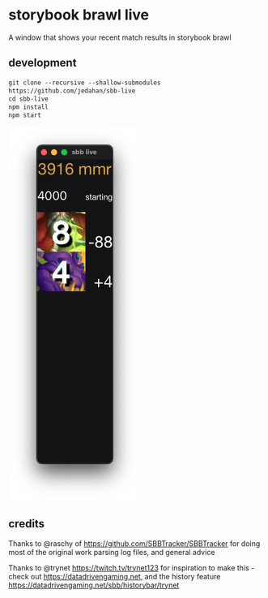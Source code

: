 # storybook brawl live

A window that shows your recent match results in storybook brawl

## development

    git clone --recursive --shallow-submodules https://github.com/jedahan/sbb-live
    cd sbb-live
    npm install
    npm start

![screenshot](screenshot.png)

## credits

Thanks to @raschy of https://github.com/SBBTracker/SBBTracker for doing most of the original work parsing log files, and general advice

Thanks to @trynet https://twitch.tv/trynet123 for inspiration to make this - check out https://datadrivengaming.net, and the history feature https://datadrivengaming.net/sbb/historybar/trynet
